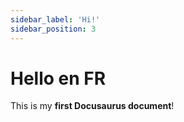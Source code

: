 ```yaml
---
sidebar_label: 'Hi!'
sidebar_position: 3
---
```

# Hello en FR

This is my **first Docusaurus document**!

